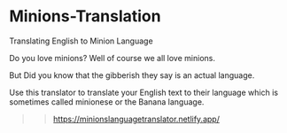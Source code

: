 # Minions-Translation
 Translating English to Minion Language

 Do you love minions? Well of course we all love minions. 
 
 But Did you know that the gibberish they say is an actual language. 
 
 Use this translator to translate your English text to their language which is sometimes called minionese or the Banana language.

 >> https://minionslanguagetranslator.netlify.app/
